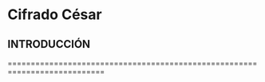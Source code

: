 # Cifrado César

## INTRODUCCIÓN
===========================================================================

